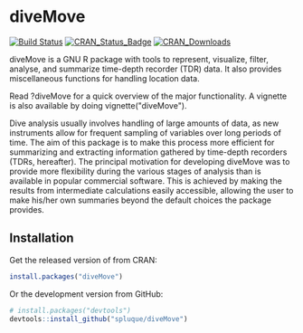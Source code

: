 # diveMove

[![Build Status](https://travis-ci.org/spluque/diveMove.svg?branch=master)](https://travis-ci.org/spluque/diveMove)
[![CRAN_Status_Badge](http://www.r-pkg.org/badges/version/diveMove)](http://www.r-pkg.org/pkg/diveMove)
[![CRAN_Downloads](http://cranlogs.r-pkg.org/badges/diveMove)](http://www.r-pkg.org/pkg/diveMove)

diveMove is a GNU R package with tools to represent, visualize, filter,
analyse, and summarize time-depth recorder (TDR) data. It also provides
miscellaneous functions for handling location data.

Read ?diveMove for a quick overview of the major functionality.  A vignette
is also available by doing vignette("diveMove").

Dive analysis usually involves handling of large amounts of data, as new
instruments allow for frequent sampling of variables over long periods of
time.  The aim of this package is to make this process more efficient for
summarizing and extracting information gathered by time-depth recorders
(TDRs, hereafter).  The principal motivation for developing diveMove was to
provide more flexibility during the various stages of analysis than is
available in popular commercial software.  This is achieved by making the
results from intermediate calculations easily accessible, allowing the user
to make his/her own summaries beyond the default choices the package
provides.

## Installation

Get the released version of from CRAN:

```R
install.packages("diveMove")
```

Or the development version from GitHub:

```R
# install.packages("devtools")
devtools::install_github("spluque/diveMove")
```
